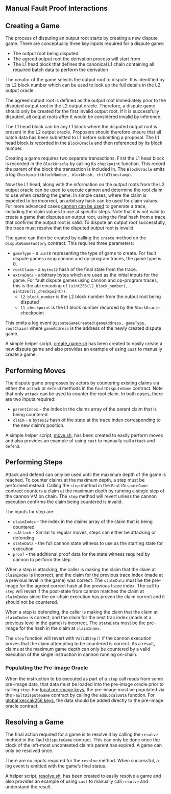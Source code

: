 ## Manual Fault Proof Interactions

## Creating a Game

The process of disputing an output root starts by creating a new dispute game. There are conceptually three key inputs
required for a dispute game:

- The output root being disputed
- The agreed output root the derivation process will start from
- The L1 head block that defines the canonical L1 chain containing all required batch data to perform the derivation

The creator of the game selects the output root to dispute. It is identified by its L2 block number which can be used to
look up the full details in the L2 output oracle.

The agreed output root is defined as the output root immediately prior to the disputed output root in the L2 output
oracle. Therefore, a dispute game should only be created for the first invalid output root. If it is successfully
disputed, all output roots after it would be considered invalid by inference.

The L1 head block can be any L1 block where the disputed output root is present in the L2 output oracle. Proposers
should therefore ensure that all batch data has been submitted to L1 before submitting a proposal. The L1 head block is
recorded in the `BlockOracle` and then referenced by its block number.

Creating a game requires two separate transactions. First the L1 head block is recorded in the `BlockOracle` by calling
its `checkpoint` function. This record the parent of the block the transaction is included in. The `BlockOracle` emits a
log `Checkpoint(blockNumber, blockHash, childTimestamp)`.

Now the L1 head, along with the information on the output roots from the L2 output oracle can be used to execute cannon
and determine the root claim to use when creating the game. In simple cases, where the claim is expected to be
incorrect, an arbitrary hash can be used for claim values. For more advanced cases [cannon can be used](./cannon.md) to
generate a trace, including the claim values to use at specific steps. Note that it is not valid to create a game that
disputes an output root, using the final hash from a trace that confirms the output root is valid. To dispute an output
root successfully, the trace must resolve that the disputed output root is invalid.

The game can then be created by calling the `create` method on the `DisputeGameFactory` contract. This requires three
parameters:

- `gameType` - a `uint8` representing the type of game to create. For fault dispute games using cannon and op-program
  traces, the game type is 0.
- `rootClaim` - a `bytes32` hash of the final state from the trace.
- `extraData` - arbitrary bytes which are used as the initial inputs for the game. For fault dispute games using cannon
  and op-program traces, this is the abi encoding of `(uint256(l2_block_number), uint256(l1_checkpoint))`.
    - `l2_block_number` is the L2 block number from the output root being disputed
    - `l1_checkpoint` is the L1 block number recorded by the `BlockOracle` checkpoint

This emits a log event `DisputeGameCreated(gameAddress, gameType, rootClaim)` where `gameAddress` is the address of the
newly created dispute game.

A simple helper script, [create_game.sh](../../op-challenger#create_gamesh) has been created to easily create a new
dispute game and also provides an example of using `cast` to manually create a game.

## Performing Moves

The dispute game progresses by actors by countering existing claims via either the `attack` or `defend` methods in
the `FaultDisputeGame` contract. Note that only `attack` can be used to counter the root claim. In both cases, there are
two inputs required:

- `parentIndex` - the index in the claims array of the parent claim that is being countered
- `claim` - a `bytes32` hash of the state at the trace index corresponding to the new claim’s position.

A simple helper script, [move.sh](../../op-challenger#movesh), has been created to easily perform moves and also
provides an example of using `cast` to manually call `attack` and `defend`.

## Performing Steps

Attack and defend can only be used until the maximum depth of the game is reached. To counter claims at the maximum
depth, a step must be performed instead. Calling the `step` method in the `FaultDisputeGame` contract counters a claim
at the maximum depth by running a single step of the cannon VM on chain. The `step` method will revert unless the cannon
execution confirms the claim being countered is invalid.

The inputs for step are:

- `claimIndex` - the index in the claims array of the claim that is being countered
- `isAttack` - Similar to regular moves, steps can either be attacking or defending
- `stateData` - the full cannon state witness to use as the starting state for execution
- `proof` - the additional proof data for the state witness required by cannon to perform the step

When a step is attacking, the caller is making the claim that the claim at `claimIndex` is incorrect, and the claim for
the previous trace index (made at a previous level in the game) was correct. The `stateData` must be the pre-image for
the agreed correct hash at the previous trace index. The call to `step` will revert if the post-state from cannon
matches the claim at `claimIndex` since the on-chain execution has proven the claim correct and it should not be
countered.

When a step is defending, the caller is making the claim that the claim at `claimIndex` is correct, and the claim for
the next trac index (made at a previous level in the game) is incorrect. The `stateData` must be the pre-image for the
hash in the claim at `claimIndex`.

The `step` function will revert with `ValidStep()` if the cannon execution proves that the claim attempting to be
countered is correct. As a result, claims at the maximum game depth can only be countered by a valid execution of the
single instruction in cannon running on-chain.

### Populating the Pre-image Oracle

When the instruction to be executed as part of a `step` call reads from some pre-image data, that data must be loaded
into the pre-image oracle prior to calling `step`.
For [local pre-image keys](../../specs/fault-proof.md#type-1-local-key), the pre-image must be populated via
the `FaultDisputeGame` contract by calling the `addLocalData` function.
For [global keccak256 keys](../../specs/fault-proof.md#type-2-global-keccak256-key), the data should be added directly
to the pre-image oracle contract.

## Resolving a Game

The final action required for a game is to resolve it by calling the `resolve` method in the `FaultDisputeGame`
contract. This can only be done once the clock of the left-most uncontested claim’s parent has expired. A game can only
be resolved once.

There are no inputs required for the `resolve` method. When successful, a log event is emitted with the game’s final
status.

A helper script, [resolve.sh](../../op-challenger#resolvesh), has been created to easily resolve a game and also
provides an example of using `cast` to manually call `resolve` and understand the result.
